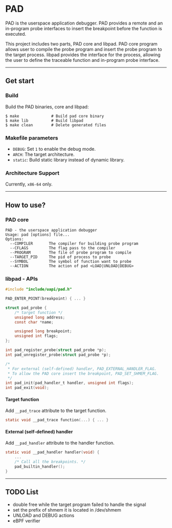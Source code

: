 # PAD

PAD is the userspace application debugger.
PAD provides a remote and an in-program probe interfaces to insert the breakpoint before the function is executed.

This project includes two parts, PAD core and libpad.
PAD core program allows user to compile the probe program and insert the probe program to the target process.
libpad provides the interface for the process, allowing the user to define the traceable function and in-program probe interface.

---

## Get start

### Build

Build the PAD binaries, core and libpad:

```
$ make              # Build pad core binary
$ make lib          # Build libpad
$ make clean        # Delete generated files
```

### Makefile parameters

- `DEBUG`: Set `1` to enable the debug mode.
- `ARCH`: The target architecture.
- `static`: Build static library instead of dynamic library.

### Architecture Support

Currently, `x86-64` only.

---

## How to use?

### PAD core

```
PAD - the userspace application debugger
Usage: pad [options] file...
Options:
  --COMPILER       The compiler for building probe program
  --CFLAGS         The flag pass to the compiler
  --PROGRAM        The file of probe program to compile
  --TARGET_PID     The pid of process to probe
  --SYMBOL         The symbol of function want to probe
  --ACTION         The action of pad <LOAD|UNLOAD|DEBUG>
```

### libpad - APIs

```c
#include "include/uapi/pad.h"

PAD_ENTER_POINT(breakpoint) { ... }

struct pad_probe {
    /* target function */
    unsigned long address;
    const char *name;

    unsigned long breakpoint;
    unsigned int flags;
};

int pad_register_probe(struct pad_probe *p);
int pad_unregister_probe(struct pad_probe *p);

/*
 * For external (self-defined) handler, PAD_EXTERNAL_HANDLER_FLAG.
 * To allow the PAD core insert the breakpoint, PAD_SET_SHMEM_FLAG.
 */
int pad_init(pad_handler_t handler, unsigned int flags);
int pad_exit(void);
```

#### Target function

Add `__pad_trace` attribute to the target function.

```c
static void __pad_trace function(...) { ... }
```

#### External (self-defined) handler

Add `__pad_handler` attribute to the handler function.

```c
static void __pad_handler handler(void) {
    ...
    /* Call all the breakpoints. */
    pad_builtin_handler();
}
```

---

## TODO List

- double free while the target program failed to handle the signal
- set the prefix of shmem it is located in /dev/shmem
- UNLOAD and DEBUG actions
- eBPF verifier
